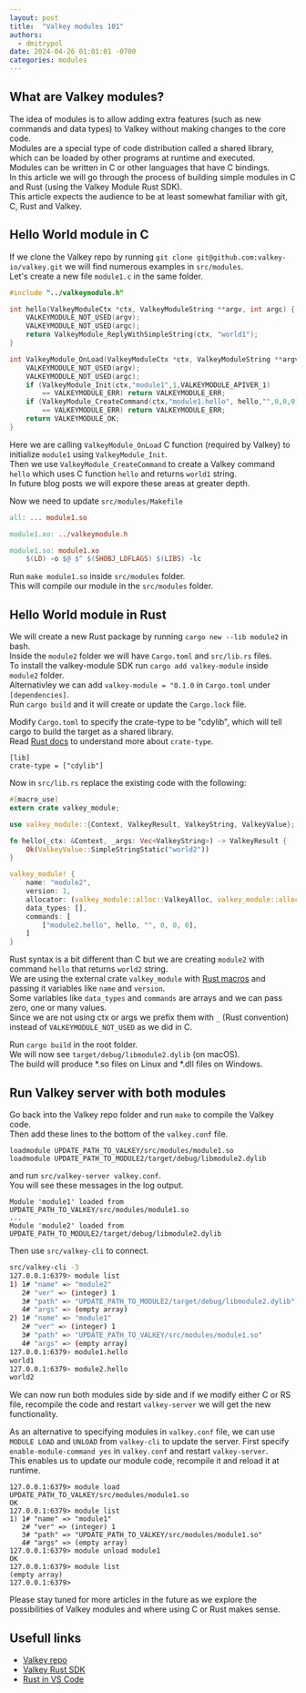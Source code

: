 ```yaml
---
layout: post
title:  "Valkey modules 101"
authors: 
  - dmitrypol
date: 2024-04-26 01:01:01 -0700
categories: modules
---
```


## What are Valkey modules?  

The idea of modules is to allow adding extra features (such as new commands and data types) to Valkey without making changes to the core code.  
Modules are a special type of code distribution called a shared library, which can be loaded by other programs at runtime and executed.  
Modules can be written in C or other languages that have C bindings.  
In this article we will go through the process of building simple modules in C and Rust (using the Valkey Module Rust SDK).  
This article expects the audience to be at least somewhat familiar with git, C, Rust and Valkey.  

## Hello World module in C

If we clone the Valkey repo by running `git clone git@github.com:valkey-io/valkey.git` we will find numerous examples in `src/modules`.  
Let's create a new file `module1.c` in the same folder.  

```c
#include "../valkeymodule.h"

int hello(ValkeyModuleCtx *ctx, ValkeyModuleString **argv, int argc) {
    VALKEYMODULE_NOT_USED(argv);
    VALKEYMODULE_NOT_USED(argc);
    return ValkeyModule_ReplyWithSimpleString(ctx, "world1");
}

int ValkeyModule_OnLoad(ValkeyModuleCtx *ctx, ValkeyModuleString **argv, int argc) {
    VALKEYMODULE_NOT_USED(argv);
    VALKEYMODULE_NOT_USED(argc);
    if (ValkeyModule_Init(ctx,"module1",1,VALKEYMODULE_APIVER_1) 
        == VALKEYMODULE_ERR) return VALKEYMODULE_ERR;
    if (ValkeyModule_CreateCommand(ctx,"module1.hello", hello,"",0,0,0) 
        == VALKEYMODULE_ERR) return VALKEYMODULE_ERR;
    return VALKEYMODULE_OK;
}
```

Here we are calling `ValkeyModule_OnLoad` C function (required by Valkey) to initialize `module1` using `ValkeyModule_Init`.  
Then we use `ValkeyModule_CreateCommand` to create a Valkey command `hello` which uses C function `hello` and returns `world1` string.  
In future blog posts we will expore these areas at greater depth.  

Now we need to update `src/modules/Makefile`

```makefile
all: ... module1.so

module1.xo: ../valkeymodule.h

module1.so: module1.xo
	$(LD) -o $@ $^ $(SHOBJ_LDFLAGS) $(LIBS) -lc
```

Run `make module1.so` inside `src/modules` folder.  
This will compile our module in the `src/modules` folder. 

## Hello World module in Rust

We will create a new Rust package by running `cargo new --lib module2` in bash.  
Inside the `module2` folder we will have `Cargo.toml` and `src/lib.rs` files.  
To install the valkey-module SDK run `cargo add valkey-module` inside `module2` folder.  
Alternativley we can add `valkey-module = "0.1.0` in `Cargo.toml` under `[dependencies]`.  
Run `cargo build` and it will create or update the `Cargo.lock` file.  

Modify `Cargo.toml` to specify the crate-type to be "cdylib", which will tell cargo to build the target as a shared library.  
Read [Rust docs](https://doc.rust-lang.org/reference/linkage.html) to understand more about `crate-type`.

```
[lib]
crate-type = ["cdylib"]
```

Now in `src/lib.rs` replace the existing code with the following:

```rust
#[macro_use]
extern crate valkey_module;

use valkey_module::{Context, ValkeyResult, ValkeyString, ValkeyValue};

fn hello(_ctx: &Context, _args: Vec<ValkeyString>) -> ValkeyResult {
    Ok(ValkeyValue::SimpleStringStatic("world2"))
}

valkey_module! {
    name: "module2",
    version: 1,
    allocator: (valkey_module::alloc::ValkeyAlloc, valkey_module::alloc::ValkeyAlloc),
    data_types: [],
    commands: [
        ["module2.hello", hello, "", 0, 0, 0],
    ]
}
```

Rust syntax is a bit different than C but we are creating `module2` with command `hello` that returns `world2` string.  
We are using the external crate `valkey_module` with [Rust macros](https://doc.rust-lang.org/book/ch19-06-macros.html) and passing it variables like `name` and `version`.  
Some variables like `data_types` and `commands` are arrays and we can pass zero, one or many values.  
Since we are not using ctx or args we prefix them with `_` (Rust convention) instead of `VALKEYMODULE_NOT_USED` as we did in C.  

Run `cargo build` in the root folder.  
We will now see `target/debug/libmodule2.dylib` (on macOS).  
The build will produce *.so files on Linux and *.dll files on Windows.  


## Run Valkey server with both modules

Go back into the Valkey repo folder and run `make` to compile the Valkey code.  
Then add these lines to the bottom of the `valkey.conf` file.

```
loadmodule UPDATE_PATH_TO_VALKEY/src/modules/module1.so
loadmodule UPDATE_PATH_TO_MODULE2/target/debug/libmodule2.dylib
```

and run `src/valkey-server valkey.conf`.  
You will see these messages in the log output.  

```
Module 'module1' loaded from UPDATE_PATH_TO_VALKEY/src/modules/module1.so
...
Module 'module2' loaded from UPDATE_PATH_TO_MODULE2/target/debug/libmodule2.dylib
```

Then use `src/valkey-cli` to connect.  

```bash
src/valkey-cli -3
127.0.0.1:6379> module list
1) 1# "name" => "module2"
   2# "ver" => (integer) 1
   3# "path" => "UPDATE_PATH_TO_MODULE2/target/debug/libmodule2.dylib"
   4# "args" => (empty array)
2) 1# "name" => "module1"
   2# "ver" => (integer) 1
   3# "path" => "UPDATE_PATH_TO_VALKEY/src/modules/module1.so"
   4# "args" => (empty array)
127.0.0.1:6379> module1.hello
world1
127.0.0.1:6379> module2.hello
world2
```

We can now run both modules side by side and if we modify either C or RS file, recompile the code and restart `valkey-server` we will get the new functionality.  

As an alternative to specifying modules in `valkey.conf` file, we can use `MODULE LOAD` and `UNLOAD` from `valkey-cli` to update the server.
First specify `enable-module-command yes` in `valkey.conf` and restart `valkey-server`.  
This enables us to update our module code, recompile it and reload it at runtime.  

```
127.0.0.1:6379> module load UPDATE_PATH_TO_VALKEY/src/modules/module1.so
OK
127.0.0.1:6379> module list
1) 1# "name" => "module1"
   2# "ver" => (integer) 1
   3# "path" => "UPDATE_PATH_TO_VALKEY/src/modules/module1.so"
   4# "args" => (empty array)
127.0.0.1:6379> module unload module1
OK
127.0.0.1:6379> module list
(empty array)
127.0.0.1:6379> 
```

Please stay tuned for more articles in the future as we explore the possibilities of Valkey modules and where using C or Rust makes sense.  

## Usefull links

* [Valkey repo](https://github.com/valkey-io/valkey)
* [Valkey Rust SDK](https://github.com/valkey-io/valkeymodule-rs)
* [Rust in VS Code](https://code.visualstudio.com/docs/languages/rust)
